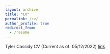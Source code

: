 ```yaml
---
layout: archive
title: "CV"
permalink: /cv/
author_profile: true
redirect_from:
  - /resume
---
```

Tyler Cassidy CV (Current as of: 05/12/2022) [link](https://ttcassid.github.io/files/CV/Tyler_Cassidy_CV.pdf)